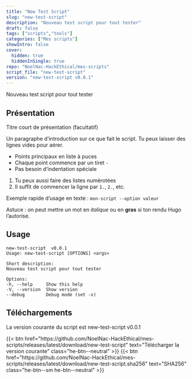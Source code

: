 ```yaml
---
title: "New Test Script"
slug: "new-test-script"
description: "Nouveau test script pour tout tester"
draft: false
tags: ["scripts","tools"]
categories: ["Mes scripts"]
showIntro: false
cover:
  hidden: true
  hiddenInSingle: true
repo: "NoelNac-HackEthical/mes-scripts"
script_file: "new-test-script"
version: "new-test-script v0.0.1"
---
```


Nouveau test script pour tout tester

## Présentation

Titre court de présentation (facultatif)

Un paragraphe d’introduction sur ce que fait le script.
Tu peux laisser des lignes vides pour aérer.

- Points principaux en liste à puces
- Chaque point commence par un tiret `-`
- Pas besoin d’indentation spéciale

1. Tu peux aussi faire des listes numérotées
2. Il suffit de commencer la ligne par `1.`, `2.`, etc.

Exemple rapide d’usage en texte :
`mon-script --option valeur`

Astuce : on peut mettre un mot en *italique* ou en **gras** si ton rendu Hugo l’autorise.

## Usage

```
new-test-script  v0.0.1
Usage: new-test-script [OPTIONS] <args>

Short description:
Nouveau test script pour tout tester

Options:
-h, --help     Show this help
-V, --version  Show version
--debug        Debug mode (set -x)
```

## Téléchargements

La version courante du script est new-test-script v0.0.1

<div class="dl-row">
  {{< btn href="https://github.com/NoelNac-HackEthical/mes-scripts/releases/latest/download/new-test-script" text="Télécharger la version courante" class="he-btn--neutral" >}}
  {{< btn href="https://github.com/NoelNac-HackEthical/mes-scripts/releases/latest/download/new-test-script.sha256" text="SHA256" class="he-btn--sm he-btn--neutral" >}}
</div>

